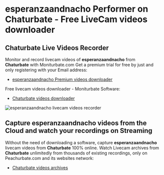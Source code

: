 # esperanzaandnacho Performer on Chaturbate - Free LiveCam videos downloader

## Chaturbate Live Videos Recorder

Monitor and record livecam videos of **esperanzaandnacho** from **Chaturbate** with Moniturbate.com
Get a premium trial for free by just and only registering with your Email address:
* [esperanzaandnacho Premium videos downloader](https://moniturbate.com/request-demo-licence-key.html)

Free livecam videos downloader - Moniturbate Software:
* [Chaturbate videos downloader](https://moniturbate.com/moniturbate-download-software.html)

![esperanzaandnacho livecam videos recorder](https://peachurnet.com/templates/moniturbate-software.png)


## Capture esperanzaandnacho videos from the Cloud and watch your recordings on Streaming

Without the need of downloading a software, capture **esperanzaandnacho** livecam videos from **Chaturbate** 100% online.
Watch Livecam archives from **Chaturbate** unlimitedly from thousands of existing recordings, only on Peachurbate.com and its websites network:
* [Chaturbate videos archives](https://peachurnet.com/)